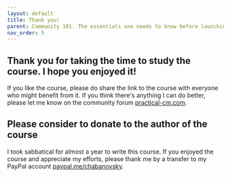 ```yaml
---
layout: default
title: Thank you!
parent: Community 101. The essentials one needs to know before launching a community
nav_order: 5
---
```


## Thank you for taking the time to study the course. I hope you enjoyed it!

If you like the course, please do share the link to the course with everyone who might benefit from it. If you think there's anything I can do better, please let me know on the community forum [practical-cm.com](https://practical-cm.com/).

## Please consider to donate to the author of the course

I took sabbatical for almost a year to write this course. If you enjoyed the course and appreciate my efforts, please thank me by a transfer to my PayPal account [paypal.me/chabanovsky](https://paypal.me/chabanovsky).

<script src="https://www.paypal.com/sdk/js?client-id=BAAg-nJ6hfif8p4lxJo2izxJL0dSW1xAvFpCR9IIB10gWZTUUfdYi3oRBQWfUm4BKdYTXGTMwYyhH-3eE8&components=hosted-buttons&disable-funding=venmo&currency=EUR"></script>
<div id="paypal-container-DXP3A24DBF7GW"></div>
<script>
  paypal.HostedButtons({
    hostedButtonId: "DXP3A24DBF7GW",
  }).render("#paypal-container-DXP3A24DBF7GW")
</script>